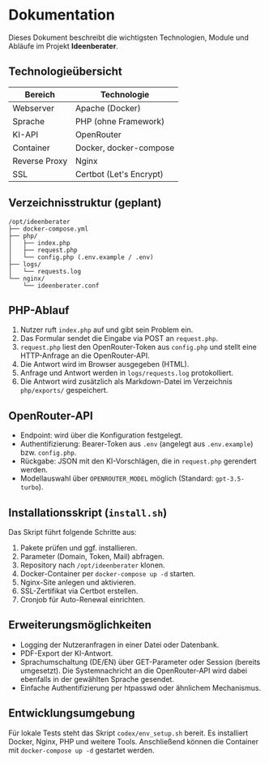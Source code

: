 # Dokumentation

Dieses Dokument beschreibt die wichtigsten Technologien, Module und Abläufe
im Projekt **Ideenberater**.

## Technologieübersicht

| Bereich        | Technologie                     |
|----------------|---------------------------------|
| Webserver      | Apache (Docker)                 |
| Sprache        | PHP (ohne Framework)            |
| KI-API         | OpenRouter                      |
| Container      | Docker, docker-compose          |
| Reverse Proxy  | Nginx                           |
| SSL            | Certbot (Let's Encrypt)         |

## Verzeichnisstruktur (geplant)

```
/opt/ideenberater
├── docker-compose.yml
├── php/
│   ├── index.php
│   ├── request.php
│   └── config.php (.env.example / .env)
├── logs/
│   └── requests.log
└── nginx/
    └── ideenberater.conf
```

## PHP-Ablauf
1. Nutzer ruft `index.php` auf und gibt sein Problem ein.
2. Das Formular sendet die Eingabe via POST an `request.php`.
3. `request.php` liest den OpenRouter-Token aus `config.php` und stellt eine
   HTTP-Anfrage an die OpenRouter-API.
4. Die Antwort wird im Browser ausgegeben (HTML).
5. Anfrage und Antwort werden in `logs/requests.log` protokolliert.
6. Die Antwort wird zusätzlich als Markdown-Datei im Verzeichnis `php/exports/` gespeichert.

## OpenRouter-API
- Endpoint: wird über die Konfiguration festgelegt.
- Authentifizierung: Bearer-Token aus `.env` (angelegt aus `.env.example`) bzw. `config.php`.
- Rückgabe: JSON mit den KI-Vorschlägen, die in `request.php` gerendert werden.
- Modellauswahl über `OPENROUTER_MODEL` möglich (Standard: `gpt-3.5-turbo`).

## Installationsskript (`install.sh`)
Das Skript führt folgende Schritte aus:
1. Pakete prüfen und ggf. installieren.
2. Parameter (Domain, Token, Mail) abfragen.
3. Repository nach `/opt/ideenberater` klonen.
4. Docker-Container per `docker-compose up -d` starten.
5. Nginx-Site anlegen und aktivieren.
6. SSL-Zertifikat via Certbot erstellen.
7. Cronjob für Auto-Renewal einrichten.

## Erweiterungsmöglichkeiten
- Logging der Nutzeranfragen in einer Datei oder Datenbank.
- PDF-Export der KI-Antwort.
- Sprachumschaltung (DE/EN) über GET-Parameter oder Session (bereits umgesetzt).
  Die Systemnachricht an die OpenRouter-API wird dabei ebenfalls in der gewählten Sprache gesendet.
- Einfache Authentifizierung per htpasswd oder ähnlichem Mechanismus.

## Entwicklungsumgebung
Für lokale Tests steht das Skript `codex/env_setup.sh` bereit. Es installiert Docker, Nginx, PHP und weitere Tools. Anschließend können die Container mit `docker-compose up -d` gestartet werden.
